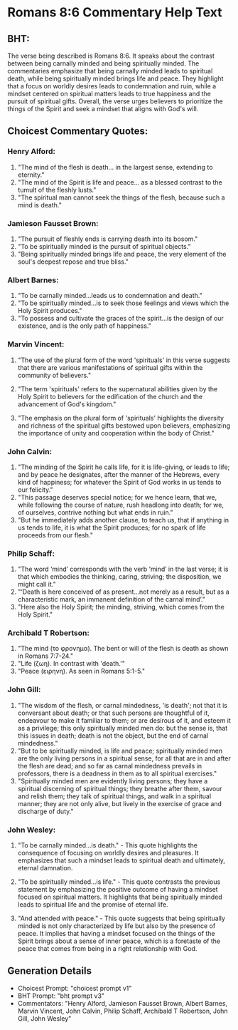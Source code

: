 # Romans 8:6 Commentary Help Text

## BHT:
The verse being described is Romans 8:6. It speaks about the contrast between being carnally minded and being spiritually minded. The commentaries emphasize that being carnally minded leads to spiritual death, while being spiritually minded brings life and peace. They highlight that a focus on worldly desires leads to condemnation and ruin, while a mindset centered on spiritual matters leads to true happiness and the pursuit of spiritual gifts. Overall, the verse urges believers to prioritize the things of the Spirit and seek a mindset that aligns with God's will.

## Choicest Commentary Quotes:
### Henry Alford:
1. "The mind of the flesh is death... in the largest sense, extending to eternity." 
2. "The mind of the Spirit is life and peace... as a blessed contrast to the tumult of the fleshly lusts."
3. "The spiritual man cannot seek the things of the flesh, because such a mind is death."

### Jamieson Fausset Brown:
1. "The pursuit of fleshly ends is carrying death into its bosom."
2. "To be spiritually minded is the pursuit of spiritual objects."
3. "Being spiritually minded brings life and peace, the very element of the soul's deepest repose and true bliss."

### Albert Barnes:
1. "To be carnally minded...leads us to condemnation and death."
2. "To be spiritually minded...is to seek those feelings and views which the Holy Spirit produces."
3. "To possess and cultivate the graces of the spirit...is the design of our existence, and is the only path of happiness."

### Marvin Vincent:
1. "The use of the plural form of the word 'spirituals' in this verse suggests that there are various manifestations of spiritual gifts within the community of believers." 

2. "The term 'spirituals' refers to the supernatural abilities given by the Holy Spirit to believers for the edification of the church and the advancement of God's kingdom." 

3. "The emphasis on the plural form of 'spirituals' highlights the diversity and richness of the spiritual gifts bestowed upon believers, emphasizing the importance of unity and cooperation within the body of Christ."

### John Calvin:
1. "The minding of the Spirit he calls life, for it is life-giving, or leads to life; and by peace he designates, after the manner of the Hebrews, every kind of happiness; for whatever the Spirit of God works in us tends to our felicity."
2. "This passage deserves special notice; for we hence learn, that we, while following the course of nature, rush headlong into death; for we, of ourselves, contrive nothing but what ends in ruin."
3. "But he immediately adds another clause, to teach us, that if anything in us tends to life, it is what the Spirit produces; for no spark of life proceeds from our flesh."

### Philip Schaff:
1. "The word ‘mind’ corresponds with the verb ‘mind’ in the last verse; it is that which embodies the thinking, caring, striving; the disposition, we might call it."
2. "‘Death is here conceived of as present...not merely as a result, but as a characteristic mark, an immanent definition of the carnal mind’."
3. "Here also the Holy Spirit; the minding, striving, which comes from the Holy Spirit."

### Archibald T Robertson:
1. "The mind (το φρονημα). The bent or will of the flesh is death as shown in Romans 7:7-24." 
2. "Life (ζωη). In contrast with 'death.'"
3. "Peace (ειρηνη). As seen in Romans 5:1-5."

### John Gill:
1. "The wisdom of the flesh, or carnal mindedness, 'is death'; not that it is conversant about death; or that such persons are thoughtful of it, endeavour to make it familiar to them; or are desirous of it, and esteem it as a privilege; this only spiritually minded men do: but the sense is, that this issues in death; death is not the object, but the end of carnal mindedness."
2. "But to be spiritually minded, is life and peace; spiritually minded men are the only living persons in a spiritual sense, for all that are in and after the flesh are dead; and so far as carnal mindedness prevails in professors, there is a deadness in them as to all spiritual exercises."
3. "Spiritually minded men are evidently living persons; they have a spiritual discerning of spiritual things; they breathe after them, savour and relish them; they talk of spiritual things, and walk in a spiritual manner; they are not only alive, but lively in the exercise of grace and discharge of duty."

### John Wesley:
1. "To be carnally minded...is death." - This quote highlights the consequence of focusing on worldly desires and pleasures. It emphasizes that such a mindset leads to spiritual death and ultimately, eternal damnation.

2. "To be spiritually minded...is life." - This quote contrasts the previous statement by emphasizing the positive outcome of having a mindset focused on spiritual matters. It highlights that being spiritually minded leads to spiritual life and the promise of eternal life.

3. "And attended with peace." - This quote suggests that being spiritually minded is not only characterized by life but also by the presence of peace. It implies that having a mindset focused on the things of the Spirit brings about a sense of inner peace, which is a foretaste of the peace that comes from being in a right relationship with God.


## Generation Details
- Choicest Prompt: "choicest prompt v1"
- BHT Prompt: "bht prompt v3"
- Commentators: "Henry Alford, Jamieson Fausset Brown, Albert Barnes, Marvin Vincent, John Calvin, Philip Schaff, Archibald T Robertson, John Gill, John Wesley"
